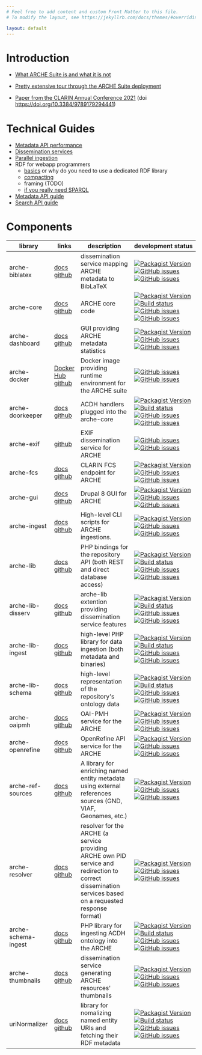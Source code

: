 ```yaml
---
# Feel free to add content and custom Front Matter to this file.
# To modify the layout, see https://jekyllrb.com/docs/themes/#overriding-theme-defaults

layout: default
---
```


# Introduction

* [What ARCHE Suite is and what it is not](aux/intro.html)
* [Pretty extensive tour through the ARCHE Suite deployment](aux/firstSteps.html)

* [Paper from the CLARIN Annual Conference 2021](https://ecp.ep.liu.se/index.php/clarin/article/view/428/386)
  (doi https://doi.org/10.3384/9789179294441)

# Technical Guides

* [Metadata API performance](aux/metadata_api_performance.html)
* [Dissemination services](aux/dissemination_services.html)
* [Parallel ingestion](aux/parallel_ingestion.html)
* RDF for webapp programmers
  * [basics](aux/rdf_basics.html) or why do you need to use a dedicated RDF library
  * [compacting](aux/rdf_compacting.html)
  * framing (TODO)
  * [if you really need SPARQL](aux/if_you_really_want_sparql.html)
* [Metadata API guide](aux/metadata_api_for_programmers.html)
* [Search API guide](aux/search_api_for_programmers.html)

# Components

| library | links | description | development&nbsp;status |
|---------|-------|-------------|--------|
| arche-biblatex | [docs](devdocs/namespaces/acdhoeaw-arche-biblatex.html)<br/>[github](https://github.com/acdh-oeaw/arche-biblatex) | dissemination service mapping ARCHE metadata to BibLaTeX | [![Packagist Version](https://img.shields.io/packagist/v/acdh-oeaw/arche-biblatex?include_prereleases)](https://github.com/acdh-oeaw/arche-biblatex/releases)<br/>[![GitHub issues](https://img.shields.io/github/issues-raw/acdh-oeaw/arche-biblatex/bug)](https://github.com/acdh-oeaw/arche-biblatex/issues)<br/>[![GitHub issues](https://img.shields.io/github/issues-raw/acdh-oeaw/arche-biblatex/enhancement)](https://github.com/acdh-oeaw/arche-biblatex/issues) |
| arche-core | [docs](devdocs/namespaces/acdhoeaw-arche-core.html)<br/>[github](https://github.com/acdh-oeaw/arche-core) | ARCHE core code | [![Packagist Version](https://img.shields.io/packagist/v/acdh-oeaw/arche-core?include_prereleases)](https://github.com/acdh-oeaw/arche-core/releases)<br/>[![Build status](https://github.com/acdh-oeaw/arche-core/workflows/phpunit/badge.svg?branch=master)](https://github.com/acdh-oeaw/arche-core/actions)<br/>[![GitHub issues](https://img.shields.io/github/issues-raw/acdh-oeaw/arche-core/bug)](https://github.com/acdh-oeaw/arche-core/issues)<br/>[![GitHub issues](https://img.shields.io/github/issues-raw/acdh-oeaw/arche-core/enhancement)](https://github.com/acdh-oeaw/arche-core/issues) |
| arche-dashboard | [docs](devdocs/namespaces/drupal-arche-dashboard.html)<br/>[github](https://github.com/acdh-oeaw/arche-dashboard) | GUI providing ARCHE metadata statistics | [![Packagist Version](https://img.shields.io/packagist/v/acdh-oeaw/arche-dashboard?include_prereleases)](https://github.com/acdh-oeaw/arche-dashboard/releases)<br/>[![GitHub issues](https://img.shields.io/github/issues-raw/acdh-oeaw/arche-dashboard/enhancement)](https://github.com/acdh-oeaw/arche-dashboard/issues)<br/>[![GitHub issues](https://img.shields.io/github/issues-raw/acdh-oeaw/arche-dashboard/bug)](https://github.com/acdh-oeaw/arche-dashboard/issues) |
| arche-docker | [Docker Hub](https://hub.docker.com/r/acdhch/arche)<br/>[github](https://github.com/acdh-oeaw/arche-docker) | Docker image providing runtime environment for the ARCHE suite | [![GitHub issues](https://img.shields.io/github/issues-raw/acdh-oeaw/arche-dashboard/enhancement)](https://github.com/acdh-oeaw/arche-dashboard/issues)<br/>[![GitHub issues](https://img.shields.io/github/issues-raw/acdh-oeaw/arche-dashboard/bug)](https://github.com/acdh-oeaw/arche-dashboard/issues) |
| arche-doorkeeper | [docs](devdocs/namespaces/acdhoeaw-arche-doorkeeper.html)<br/>[github](https://github.com/acdh-oeaw/arche-doorkeeper) | ACDH handlers plugged into the arche-core | [![Packagist Version](https://img.shields.io/packagist/v/acdh-oeaw/arche-doorkeeper?include_prereleases)](https://github.com/acdh-oeaw/arche-doorkeeper/releases)<br/>[![Build status](https://github.com/acdh-oeaw/arche-doorkeeper/workflows/phpunit/badge.svg?branch=master)](https://github.com/acdh-oeaw/arche-doorkeeper/actions)<br/>[![GitHub issues](https://img.shields.io/github/issues-raw/acdh-oeaw/arche-doorkeeper/bug)](https://github.com/acdh-oeaw/arche-doorkeeper/issues)<br/>[![GitHub issues](https://img.shields.io/github/issues-raw/acdh-oeaw/arche-doorkeeper/enhancement)](https://github.com/acdh-oeaw/arche-doorkeeper/issues) |
| arche-exif | [github](https://github.com/acdh-oeaw/arche-exif) | EXIF dissemination service for ARCHE | [![GitHub issues](https://img.shields.io/github/issues-raw/acdh-oeaw/arche-exif/bug)](https://github.com/acdh-oeaw/arche-exif/issues)<br/>[![GitHub issues](https://img.shields.io/github/issues-raw/acdh-oeaw/arche-exif/enhancement)](https://github.com/acdh-oeaw/arche-exif/issues) |
| arche-fcs | [docs](devdocs/namespaces/acdhoeaw-arche-fcs.html)<br/>[github](https://github.com/acdh-oeaw/arche-fcs) | CLARIN FCS endpoint for ARCHE | [![Packagist Version](https://img.shields.io/packagist/v/acdh-oeaw/arche-fcs?include_prereleases)](https://github.com/acdh-oeaw/arche-fcs/releases)<br/>[![GitHub issues](https://img.shields.io/github/issues-raw/acdh-oeaw/arche-fcs/bug)](https://github.com/acdh-oeaw/arche-fcs/issues)<br/>[![GitHub issues](https://img.shields.io/github/issues-raw/acdh-oeaw/arche-fcs/enhancement)](https://github.com/acdh-oeaw/arche-fcs/issues) |
| arche-gui | [docs](devdocs/namespaces/drupal-acdh-repo-gui.html)<br/>[github](https://github.com/acdh-oeaw/arche-gui) | Drupal 8 GUI for ARCHE | [![Packagist Version](https://img.shields.io/packagist/v/acdh-oeaw/arche-gui?include_prereleases)](https://github.com/acdh-oeaw/arche-gui/releases)<br/>[![GitHub issues](https://img.shields.io/github/issues-raw/acdh-oeaw/arche-gui/bug)](https://github.com/acdh-oeaw/arche-gui/issues)<br/>[![GitHub issues](https://img.shields.io/github/issues-raw/acdh-oeaw/arche-gui/enhancement)](https://github.com/acdh-oeaw/arche-gui/issues) |
| arche-ingest | [docs](https://github.com/acdh-oeaw/arche-ingest)<br/>[github](https://github.com/acdh-oeaw/arche-ingest) | High-level CLI scripts for ARCHE ingestions. | [![Packagist Version](https://img.shields.io/packagist/v/acdh-oeaw/acdh-oeaw/arche-ingest?include_prereleases)](https://github.com/acdh-oeaw/acdh-oeaw/arche-ingest/releases)<br/>[![GitHub issues](https://img.shields.io/github/issues-raw/acdh-oeaw/arche-ingest/bug)](https://github.com/acdh-oeaw/arche-ingest/issues)<br/>[![GitHub issues](https://img.shields.io/github/issues-raw/acdh-oeaw/arche-ingest/enhancement)](https://github.com/acdh-oeaw/arche-ingest/issues) |
| arche-lib | [docs](devdocs/namespaces/acdhoeaw-arche-lib.html)<br/>[github](https://github.com/acdh-oeaw/arche-lib) | PHP bindings for the repository API (both REST and direct database access) | [![Packagist Version](https://img.shields.io/packagist/v/acdh-oeaw/arche-lib?include_prereleases)](https://github.com/acdh-oeaw/arche-lib/releases)<br/>[![Build status](https://github.com/acdh-oeaw/arche-lib/workflows/phpunit/badge.svg?branch=master)](https://github.com/acdh-oeaw/arche-lib/actions)<br/>[![GitHub issues](https://img.shields.io/github/issues-raw/acdh-oeaw/arche-lib/bug)](https://github.com/acdh-oeaw/arche-lib/issues)<br/>[![GitHub issues](https://img.shields.io/github/issues-raw/acdh-oeaw/arche-lib/enhancement)](https://github.com/acdh-oeaw/arche-lib/issues) |
| arche-lib-disserv | [docs](devdocs/namespaces/acdhoeaw-arche-lib-disserv.html)<br/>[github](https://github.com/acdh-oeaw/arche-lib-disserv) | arche-lib extention providing dissemination service features | [![Packagist Version](https://img.shields.io/packagist/v/acdh-oeaw/arche-lib-disserv?include_prereleases)](https://github.com/acdh-oeaw/arche-lib-disserv/releases)<br/>[![Build status](https://github.com/acdh-oeaw/arche-lib-disserv/workflows/phpunit/badge.svg?branch=master)](https://github.com/acdh-oeaw/arche-lib-disserv/actions)<br/>[![GitHub issues](https://img.shields.io/github/issues-raw/acdh-oeaw/arche-lib-disserv/bug)](https://github.com/acdh-oeaw/arche-lib-disserv/issues)<br/>[![GitHub issues](https://img.shields.io/github/issues-raw/acdh-oeaw/arche-lib-disserv/enhancement)](https://github.com/acdh-oeaw/arche-lib-disserv/issues) |
| arche-lib-ingest | [docs](devdocs/namespaces/acdhoeaw-arche-lib-ingest.html)<br/>[github](https://github.com/acdh-oeaw/arche-lib-ingest) | high-level PHP library for data ingestion (both metadata and binaries) | [![Packagist Version](https://img.shields.io/packagist/v/acdh-oeaw/arche-lib-ingest?include_prereleases)](https://github.com/acdh-oeaw/arche-lib-ingest/releases)<br/>[![Build status](https://github.com/acdh-oeaw/arche-lib-ingest/workflows/phpunit/badge.svg?branch=master)](https://github.com/acdh-oeaw/arche-lib-ingest/actions)<br/>[![GitHub issues](https://img.shields.io/github/issues-raw/acdh-oeaw/arche-lib-ingest/bug)](https://github.com/acdh-oeaw/arche-lib-ingest/issues)<br/>[![GitHub issues](https://img.shields.io/github/issues-raw/acdh-oeaw/arche-lib-ingest/enhancement)](https://github.com/acdh-oeaw/arche-lib-ingest/issues) |
| arche-lib-schema | [docs](devdocs/namespaces/acdhoeaw-arche-lib-schema.html)<br/>[github](https://github.com/acdh-oeaw/arche-lib-schema) | high-level representation of the repository's ontology data | [![Packagist Version](https://img.shields.io/packagist/v/acdh-oeaw/arche-lib-schema?include_prereleases)](https://github.com/acdh-oeaw/arche-lib-schema/releases)<br/>[![Build status](https://github.com/acdh-oeaw/arche-lib-schema/workflows/phpunit/badge.svg?branch=master)](https://github.com/acdh-oeaw/arche-lib-schema/actions)<br/>[![GitHub issues](https://img.shields.io/github/issues-raw/acdh-oeaw/arche-lib-schema/bug)](https://github.com/acdh-oeaw/arche-lib-schema/issues)<br/>[![GitHub issues](https://img.shields.io/github/issues-raw/acdh-oeaw/arche-lib-schema/enhancement)](https://github.com/acdh-oeaw/arche-lib-schema/issues) |
| arche-oaipmh | [docs](devdocs/namespaces/acdhoeaw-arche-oaipmh.html)<br/>[github](https://github.com/acdh-oeaw/arche-oaipmh) | OAI-PMH service for the ARCHE | [![Packagist Version](https://img.shields.io/packagist/v/acdh-oeaw/arche-oaipmh?include_prereleases)](https://github.com/acdh-oeaw/arche-oaipmh/releases)<br/>[![GitHub issues](https://img.shields.io/github/issues-raw/acdh-oeaw/arche-oaipmh/bug)](https://github.com/acdh-oeaw/arche-oaipmh/issues)<br/>[![GitHub issues](https://img.shields.io/github/issues-raw/acdh-oeaw/arche-oaipmh/enhancement)](https://github.com/acdh-oeaw/arche-oaipmh/issues) |
| arche-openrefine | [docs](devdocs/namespaces/acdhoeaw-arche-openrefine.html)<br/>[github](https://github.com/acdh-oeaw/arche-openrefine) | OpenRefine API service for the ARCHE | [![Packagist Version](https://img.shields.io/packagist/v/acdh-oeaw/arche-openrefine?include_prereleases)](https://github.com/acdh-oeaw/arche-openrefine/releases)<br/>[![GitHub issues](https://img.shields.io/github/issues-raw/acdh-oeaw/arche-openrefine/bug)](https://github.com/acdh-oeaw/arche-openrefine/issues)<br/>[![GitHub issues](https://img.shields.io/github/issues-raw/acdh-oeaw/arche-openrefine/enhancement)](https://github.com/acdh-oeaw/arche-openrefine/issues) |
| arche-ref-sources | [docs](devdocs/namespaces/acdhoeaw-arche-refsources.html)<br/>[github](https://github.com/acdh-oeaw/arche-ref-sources) | A library for enriching named entity metadata using external references sources (GND, VIAF, Geonames, etc.) | [![Packagist Version](https://img.shields.io/packagist/v/acdh-oeaw/arche-ref-sources?include_prereleases)](https://github.com/acdh-oeaw/arche-ref-sources/releases)<br/>[![GitHub issues](https://img.shields.io/github/issues-raw/acdh-oeaw/arche-ref-sources/bug)](https://github.com/acdh-oeaw/arche-ref-sources/issues)<br/>[![GitHub issues](https://img.shields.io/github/issues-raw/acdh-oeaw/arche-ref-sources/enhancement)](https://github.com/acdh-oeaw/arche-ref-sources/issues) |
| arche-resolver | [docs](devdocs/namespaces/acdhoeaw-arche-resolver.html)<br/>[github](https://github.com/acdh-oeaw/arche-resolver) | resolver for the ARCHE (a service providing ARCHE own PID service and redirection to correct dissemination services based on a requested response format) | [![Packagist Version](https://img.shields.io/packagist/v/acdh-oeaw/arche-resolver?include_prereleases)](https://github.com/acdh-oeaw/arche-resolver/releases)<br/>[![GitHub issues](https://img.shields.io/github/issues-raw/acdh-oeaw/arche-resolver/bug)](https://github.com/acdh-oeaw/arche-resolver/issues)<br/>[![GitHub issues](https://img.shields.io/github/issues-raw/acdh-oeaw/arche-resolver/enhancement)](https://github.com/acdh-oeaw/arche-resolver/issues) |
| arche-schema-ingest | [docs](devdocs/namespaces/acdhoeaw-arche-schemaimport.html)<br/>[github](https://github.com/acdh-oeaw/arche-schema-ingest) | PHP library for ingesting ACDH ontology into the ARCHE | [![Packagist Version](https://img.shields.io/packagist/v/acdh-oeaw/arche-schema-ingest?include_prereleases)](https://github.com/acdh-oeaw/arche-schema-ingest/releases)<br/>[![Build status](https://github.com/acdh-oeaw/arche-schema-ingest/workflows/phpunit/badge.svg?branch=master)](https://github.com/acdh-oeaw/arche-schema-ingest/actions)<br/>[![GitHub issues](https://img.shields.io/github/issues-raw/acdh-oeaw/arche-schema-ingest/bug)](https://github.com/acdh-oeaw/arche-schema-ingest/issues)<br/>[![GitHub issues](https://img.shields.io/github/issues-raw/acdh-oeaw/arche-schema-ingest/enhancement)](https://github.com/acdh-oeaw/arche-schema-ingest/issues) |
| arche-thumbnails | [docs](devdocs/namespaces/acdhoeaw-arche-thumbnails.html)<br/>[github](https://github.com/acdh-oeaw/arche-thumbnails) | dissemination service generating ARCHE resources' thumbnails | [![Packagist Version](https://img.shields.io/packagist/v/acdh-oeaw/arche-thumbnails?include_prereleases)](https://github.com/acdh-oeaw/arche-thumbnails/releases)<br/>[![GitHub issues](https://img.shields.io/github/issues-raw/acdh-oeaw/arche-thumbnails/bug)](https://github.com/acdh-oeaw/arche-thumbnails/issues)<br/>[![GitHub issues](https://img.shields.io/github/issues-raw/acdh-oeaw/arche-thumbnails/enhancement)](https://github.com/acdh-oeaw/arche-thumbnails/issues) |
| uriNormalizer | [docs](devdocs/classes/acdhOeaw-UriNormalizer.html)<br/>[github](https://github.com/acdh-oeaw/uriNormalizer) | library for nomalizing named entity URIs and fetching their RDF metadata | [![Packagist Version](https://img.shields.io/packagist/v/acdh-oeaw/uri-normalizer?include_prereleases)](https://github.com/acdh-oeaw/uriNormalizer/releases)<br/>[![Build status](https://github.com/acdh-oeaw/uriNormalizer/workflows/phpunit/badge.svg?branch=master)](https://github.com/acdh-oeaw/uriNormalizer/actions)<br/>[![GitHub issues](https://img.shields.io/github/issues-raw/acdh-oeaw/uriNormalizer/bug)](https://github.com/acdh-oeaw/uriNormalizer/issues)<br/>[![GitHub issues](https://img.shields.io/github/issues-raw/acdh-oeaw/uriNormalizer/enhancement)](https://github.com/acdh-oeaw/uriNormalizer/issues) |

